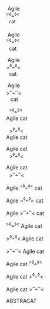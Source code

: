 &nbsp;Agile<br><sup>></sup><sup>◊</sup>﬩<sup>◊</sup><sup><</sup><br>&nbsp;&nbsp;<sup>cat</sup>
  
&nbsp;Agile<br><sup>></sup><sup>◊</sup>﬩<sup>◊</sup><sup><</sup><br>&nbsp;&nbsp;cat</div>
  
&nbsp;Agile<br>><sup>◊</sup>﬩<sup>◊</sup><<br>&nbsp;&nbsp;cat</div>

&nbsp;Agile<br>><sup>ᴖ</sup>﬩<sup>ᴖ</sup><<br>&nbsp;&nbsp;&nbsp;cat</div>
  
  
&nbsp;&nbsp;<sup>></sup><sup>◊</sup>﬩<sup>◊</sup><sup><</sup><br>
  Agile cat
  
&nbsp;&nbsp;\><sup>◊</sup>﬩<sup>◊</sup><<br>
Agile cat
  
Agile cat <br> 
&nbsp;&nbsp;\><sup>◊</sup>﬩<sup>◊</sup><
 
  Agile cat <br> 
&nbsp;&nbsp;><sup>ᴖ</sup>﬩<sup>ᴖ</sup><
  
Agile <sup>></sup><sup>◊</sup>﬩<sup>◊</sup><sup><</sup>&nbsp;cat

Agile ><sup>◊</sup>﬩<sup>◊</sup><&nbsp;cat

Agile ><sup>ᴖ</sup>﬩<sup>ᴖ</sup><&nbsp;cat
                                           

<sup>></sup><sup>◊</sup>﬩<sup>◊</sup><sup><</sup>&nbsp;Agile&nbsp;cat

\><sup>◊</sup>﬩<sup>◊</sup><&nbsp;Agile&nbsp;cat

\><sup>ᴖ</sup>﬩<sup>ᴖ</sup><&nbsp;Agile&nbsp;cat
                                                 
                                                 
Agile&nbsp;cat&nbsp;<sup>></sup><sup>◊</sup>﬩<sup>◊</sup><sup><</sup>
  
Agile&nbsp;cat&nbsp;\><sup>◊</sup>﬩<sup>◊</sup><
  
Agile&nbsp;cat&nbsp;\><sup>ᴖ</sup>﬩<sup>ᴖ</sup><    
  
  ABSTRACAT
